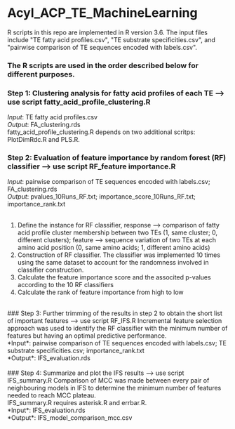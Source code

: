 # Acyl_ACP_TE_MachineLearning
R scripts in this repo are implemented in R version 3.6.
The input files include "TE fatty acid profiles.csv", "TE substrate specificities.csv", and "pairwise comparison of TE sequences encoded with labels.csv".

### The R scripts are used in the order described below for different purposes.
### Step 1: Clustering analysis for fatty acid profiles of each TE --> use script fatty_acid_profile_clustering.R
*Input*: TE fatty acid profiles.csv <br>
*Output*: FA_clustering.rds <br>
fatty_acid_profile_clustering.R depends on two additional scritps: PlotDimRdc.R and PLS.R.
### Step 2: Evaluation of feature importance by random forest (RF) classifier --> use script RF_feature importance.R
*Input*: pairwise comparison of TE sequences encoded with labels.csv; FA_clustering.rds <br>
*Output*: pvalues_10Runs_RF.txt; importance_score_10Runs_RF.txt; importance_rank.txt <br>
<br>
1. Define the instance for RF classifier, response --> comparison of fatty acid profile cluster membership between two TEs (1, same cluster; 0, different clusters); feature --> sequence variation of two TEs at each amino acid position (0, same amino acids; 1, different amino acids)<br>
2. Construction of RF classifier. The classifier was implemented 10 times using the same dataset to account for the randomness involved in classifier construction.<br>
3. Calculate the feature importance score and the associted p-values according to the 10 RF classifiers<br>
4. Calculate the rank of feature importance from high to low <br>
<br>
### Step 3: Further trimming of the results in step 2 to obtain the short list of important features --> use script RF_IFS.R
Incremental feature selection approach was used to identify the RF classifier with the minimum number of features but having an optimal predictive performance. <br>
*Input*: pairwise comparison of TE sequences encoded with labels.csv; TE substrate specificities.csv; importance_rank.txt <br>
*Output*: IFS_evaluation.rds<br>
<br>
### Step 4: Summarize and plot the IFS results --> use script IFS_summary.R
Comparison of MCC was made between every pair of neighbouring models in IFS to determine the minimum number of features needed to reach MCC plateau.<br>
IFS_summary.R requires asterisk.R and errbar.R.<br>
*Input*: IFS_evaluation.rds<br>
*Output*: IFS_model_comparison_mcc.csv<br>

